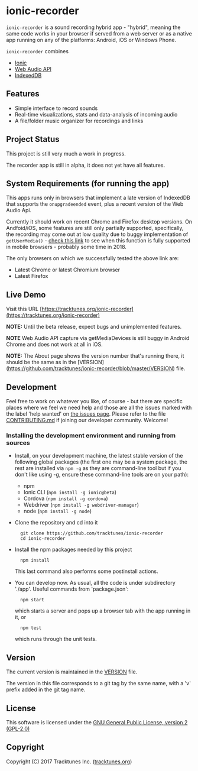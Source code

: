 # ionic-recorder

`ionic-recorder` is a sound recording hybrid app - "hybrid", meaning the same code works in your browser if served from a web server or as a native app running on any of the platforms: Android, iOS or Windows Phone.

`ionic-recorder` combines
* [Ionic](http://ionicframework.com/docs/v2/)
* [Web Audio API](
        https://developer.mozilla.org/en-US/docs/Web/API/Web_Audio_API)
* [IndexedDB](
        https://developer.mozilla.org/en-US/docs/Web/API/IndexedDB_API)

## Features
* Simple interface to record sounds
* Real-time visualizations, stats and data-analysis of incoming audio
* A file/folder music organizer for recordings and links

## Project Status
This project is still very much a work in progress. 

The recorder app is still in alpha, it does not yet have all features.

## System Requirements (for running the app)
This apps runs only in browsers that implement
a late version of IndexedDB that supports the `onupgradeended` event,
plus a recent version of the Web Audio Api.

Currently it should work on recent Chrome and Firefox desktop versions.
On Andfoid/iOS, some features are still only partially supported, specifically,
the recording may come out at low quality due to buggy implementation of 
`getUserMedia()` - [check this link](http://caniuse.com/#feat=stream) to 
see when this function is fully supported in mobile browsers - probably some
time in 2018.

The only browsers on which we successfully tested the above link are:
* Latest Chrome or latest Chromium browser
* Latest Firefox

## Live Demo
Visit this URL
[https://tracktunes.org/ionic-recorder](https://tracktunes.org/ionic-recorder)

**NOTE:** Until the beta release, expect bugs and 
unimplemented features.

**NOTE** Web Audio API capture via getMediaDevices is still buggy in Android Chrome and does not work at all in iOS.

**NOTE:** The About page shows the version number that's running there, it 
should be the same as in the [VERSION]
(https://github.com/tracktunes/ionic-recorder/blob/master/VERSION)
file.

## Development

Feel free to work on whatever you like, of course - but there are specific
places where we feel we need help and those are all the issues marked with
the label 'help wanted' on [the issues page](
        https://github.com/tracktunes/ionic-recorder/issues).
Please refer to the file [CONTRIBUTING.md](
    https://github.com/tracktunes/ionic-recorder/blob/master/CONTRIBUTING.md)
if joining our developer community. Welcome!

### Installing the development environment and running from sources
* Install, on your development machine, the latest stable version of
the following global packages (the first one may be a system package,
the rest are installed via `npm -g` as they are command-line tool but
if you don't like using -g, ensure these command-line tools are on
your path):
  * npm
  * Ionic CLI (`npm install -g ionic@beta`)
  * Cordova (`npm install -g cordova`)
  * Webdriver (`npm install -g webdriver-manager`)
  * node (`npm install -g node`)
* Clone the repository and cd into it

        git clone https://github.com/tracktunes/ionic-recorder
        cd ionic-recorder
* Install the npm packages needed by this project

        npm install
  This last command also performs some postinstall actions.

* You can develop now. As usual, all the code is
under subdirectory './app'. Useful commands from 'package.json': 

        npm start
  which starts a server and pops up a browser tab with the app running in it, or

        npm test
  which runs through the unit tests.

## Version
The current version is maintained in the
[VERSION](https://github.com/tracktunes/ionic-recorder/blob/master/VERSION)
file.

The version in this file corresponds to a git tag by the same name,
with a 'v' prefix added in the git tag name.

## License

This software is licensed under the [GNU General Public License, version 2 (GPL-2.0)](https://opensource.org/licenses/GPL-2.0)

## Copyright

Copyright (C) 2017 Tracktunes Inc. ([tracktunes.org](https://tracktunes.org))
